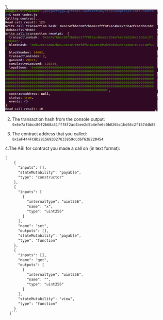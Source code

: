 1.![Console](https://github.com/Pfed-prog/gitcoin_nervos/blob/main/task3/ConsoleContractCall.png)

2. The transaction hash from the console output:
```0x6e7afbbcc80f2b68a51fff8f2ac4bee2c5b4efe6c0b026bc1bd66c2f157d4b85```

3. The contract address that you called:
```0x1eF444FC8b2815693D27033859cCd6f63B220454```

4.The ABI for contract you made a call on (in text format):
```
[
    {
      "inputs": [],
      "stateMutability": "payable",
      "type": "constructor"
    },
    {
      "inputs": [
        {
          "internalType": "uint256",
          "name": "x",
          "type": "uint256"
        }
      ],
      "name": "set",
      "outputs": [],
      "stateMutability": "payable",
      "type": "function"
    },
    {
      "inputs": [],
      "name": "get",
      "outputs": [
        {
          "internalType": "uint256",
          "name": "",
          "type": "uint256"
        }
      ],
      "stateMutability": "view",
      "type": "function"
    }
  ]```

